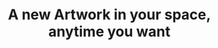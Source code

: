 ---
title: A new Artwork in your space, anytime you want
titleGR: Ένα νέο Έργο στο χώρο σας, όποτε το θελήσετε
content: >-
  We are here to change the way you think and experience Art. So give us your hand and let us take you to your first... Artventure. Get original Art in your home, office, workspace or even your hotel, without spending a fortune.
  
  Explore new, upcoming or well established artists from all over Greece, and experience Art as a Service.
  
  Explore, rent and enjoy Art.
contentGR: >-
  Είμαστε εδώ για να αλλάξουμε τον τρόπο που σκέφτεστε και βιώνετε την Τέχνη. Γι’ αυτό δώστε μας το χέρι και αφήστε μας να σας πάρουμε μαζί στην πρώτη σας... Artventure. Διαλέξτε πρωτότυπα Έργα για το σπίτι, το γραφείο ή ακόμα και για το ξενοδοχείο χωρίς να ξοδέψετε μια περιουσία.
  
  Εξερευνήστε νέους, πολλά υποσχόμενους ή καταξιωμένους καλλιτέχνες απ' όλη την Ελλάδα, και βιώστε την Τέχνη ως Υπηρεσία.
  
  Εξερευνήστε, νοικιάστε και απολαύστε Τέχνη.
---